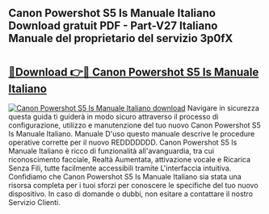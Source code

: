 ## Canon Powershot S5 Is Manuale Italiano Download gratuit PDF - Part-V27 Italiano Manuale del proprietario del servizio 3p0fX

# <h2><a href="http://dfc18c.blite.top/?on=Canon+Powershot+S5+Is+Manuale+Italiano">🔗Download 👉🔴 Canon Powershot S5 Is Manuale Italiano</a></h2>

[![Canon Powershot S5 Is Manuale Italiano download](https://i.imgur.com/lujVjoI.png)](http://dfc18c.blite.top/?on=Canon+Powershot+S5+Is+Manuale+Italiano)
Navigare in sicurezza questa guida ti guiderà in modo sicuro attraverso il processo di configurazione, utilizzo e manutenzione del tuo nuovo Canon Powershot S5 Is Manuale Italiano. Manuale D'uso questo manuale descrive le procedure operative corrette per il nuovo REDDDDDDD. Canon Powershot S5 Is Manuale Italiano è ricco di funzionalità all'avanguardia, tra cui riconoscimento facciale, Realtà Aumentata, attivazione vocale e Ricarica Senza Fili, tutte facilmente accessibili tramite L'interfaccia intuitiva. Confidiamo che Canon Powershot S5 Is Manuale Italiano sia stata una risorsa completa per i tuoi sforzi per conoscere le specifiche del tuo nuovo dispositivo. In caso di domande o dubbi, non esitare a contattare il nostro Servizio Clienti.
